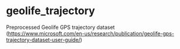 # geolife_trajectory
Preprocessed Geolife GPS trajectory dataset (https://www.microsoft.com/en-us/research/publication/geolife-gps-trajectory-dataset-user-guide/)

